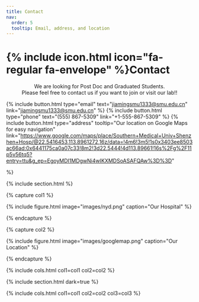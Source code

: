 ```yaml
---
title: Contact
nav:
  order: 5
  tooltip: Email, address, and location
---
```


# {% include icon.html icon="fa-regular fa-envelope" %}Contact

<p style="text-align:center;">
We are looking for Post Doc and Graduated Students.<br>
Please feel free to contact us if you want to join or visit our lab!!
</p>

{%
  include button.html
  type="email"
  text="jiamingsmu1333@smu.edu.cn"
  link="jiamingsmu1333@smu.edu.cn"
%}
{%
  include button.html
  type="phone"
  text="(555) 867-5309"
  link="+1-555-867-5309"
%}
{%
  include button.html
  type="address"
  tooltip="Our location on Google Maps for easy navigation"
link="https://www.google.com/maps/place/Southern+Medical+Univ+Shenzhen+Hosp/@22.5416453,113.8961272,16z/data=!4m6!3m5!1s0x3403ee8503ac66ad:0x6441175ca0a07c33!8m2!3d22.5444!4d113.89661!16s%2Fg%2F11p5v56tq5?entry=ttu&g_ep=EgoyMDI1MDgwNi4wIKXMDSoASAFQAw%3D%3D"

%}

{% include section.html %}

{% capture col1 %}

{%
  include figure.html
  image="images/nyd.png"
  caption="Our Hospital"
%}

{% endcapture %}

{% capture col2 %}

{%
  include figure.html
  image="images/googlemap.png"
  caption="Our Location"
%}

{% endcapture %}

{% include cols.html col1=col1 col2=col2 %}

{% include section.html dark=true %}


{% include cols.html col1=col1 col2=col2 col3=col3 %}
